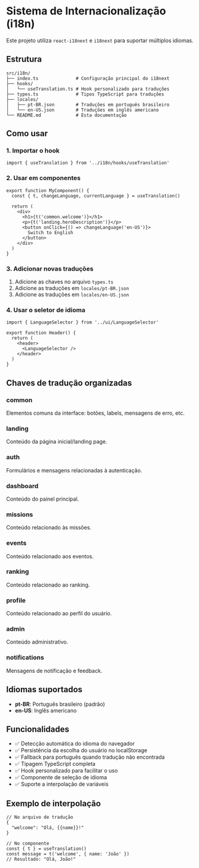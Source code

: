 # Sistema de Internacionalização (i18n)

Este projeto utiliza `react-i18next` e `i18next` para suportar múltiplos idiomas.

## Estrutura

```
src/i18n/
├── index.ts              # Configuração principal do i18next
├── hooks/
│   └── useTranslation.ts # Hook personalizado para traduções
├── types.ts              # Tipos TypeScript para traduções
├── locales/
│   ├── pt-BR.json        # Traduções em português brasileiro
│   └── en-US.json        # Traduções em inglês americano
└── README.md             # Esta documentação
```

## Como usar

### 1. Importar o hook

```tsx
import { useTranslation } from '../i18n/hooks/useTranslation'
```

### 2. Usar em componentes

```tsx
export function MyComponent() {
  const { t, changeLanguage, currentLanguage } = useTranslation()
  
  return (
    <div>
      <h1>{t('common.welcome')}</h1>
      <p>{t('landing.heroDescription')}</p>
      <button onClick={() => changeLanguage('en-US')}>
        Switch to English
      </button>
    </div>
  )
}
```

### 3. Adicionar novas traduções

1. Adicione as chaves no arquivo `types.ts`
2. Adicione as traduções em `locales/pt-BR.json`
3. Adicione as traduções em `locales/en-US.json`

### 4. Usar o seletor de idioma

```tsx
import { LanguageSelector } from '../ui/LanguageSelector'

export function Header() {
  return (
    <header>
      <LanguageSelector />
    </header>
  )
}
```

## Chaves de tradução organizadas

### common
Elementos comuns da interface: botões, labels, mensagens de erro, etc.

### landing
Conteúdo da página inicial/landing page.

### auth
Formulários e mensagens relacionadas à autenticação.

### dashboard
Conteúdo do painel principal.

### missions
Conteúdo relacionado às missões.

### events
Conteúdo relacionado aos eventos.

### ranking
Conteúdo relacionado ao ranking.

### profile
Conteúdo relacionado ao perfil do usuário.

### admin
Conteúdo administrativo.

### notifications
Mensagens de notificação e feedback.

## Idiomas suportados

- **pt-BR**: Português brasileiro (padrão)
- **en-US**: Inglês americano

## Funcionalidades

- ✅ Detecção automática do idioma do navegador
- ✅ Persistência da escolha do usuário no localStorage
- ✅ Fallback para português quando tradução não encontrada
- ✅ Tipagem TypeScript completa
- ✅ Hook personalizado para facilitar o uso
- ✅ Componente de seleção de idioma
- ✅ Suporte a interpolação de variáveis

## Exemplo de interpolação

```tsx
// No arquivo de tradução
{
  "welcome": "Olá, {{name}}!"
}

// No componente
const { t } = useTranslation()
const message = t('welcome', { name: 'João' })
// Resultado: "Olá, João!"
```
